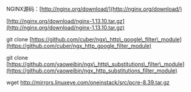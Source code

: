 NGINX源码：[http://nginx.org/download/](http://nginx.org/download/)

[http://nginx.org/download/nginx-1.13.10.tar.gz](http://nginx.org/download/nginx-1.13.10.tar.gz)

git clone [https://github.com/cuber/ngx\_http\_google\_filter\_module](https://github.com/cuber/ngx_http_google_filter_module)

git clone [https://github.com/yaoweibin/ngx\_http\_substitutions\_filter\_module](https://github.com/yaoweibin/ngx_http_substitutions_filter_module)

wget http://mirrors.linuxeye.com/oneinstack/src/pcre-8.39.tar.gz



